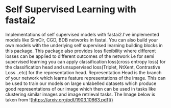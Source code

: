 # Self Supervised Learning with fastai2

Implementations of self supervised models with fastai2.I've implemented models like SimClr, CGD, BDB networks in fastai. You can also build your own models with the underlying self supervised learning building blocks in this package. This package also provides loss flexibility where different losses can be applied to different outcomes of the network i.e for semi supervised learning you can apply classification loss(cross entropy loss) for the classification head and unsupervised loss(Triplet, NtXent, Contrastive Loss ..etc) for the representation head. Representation Head is the branch of your network which learns feature representations of the image. This can be used to train our models on large unlabelled datasets which produce good representations of our image which then can be used in tasks like clustering similar images and image retrieval tasks. 
The Image below is taken from 
![https://arxiv.org/pdf/1903.10663.pdf]()

